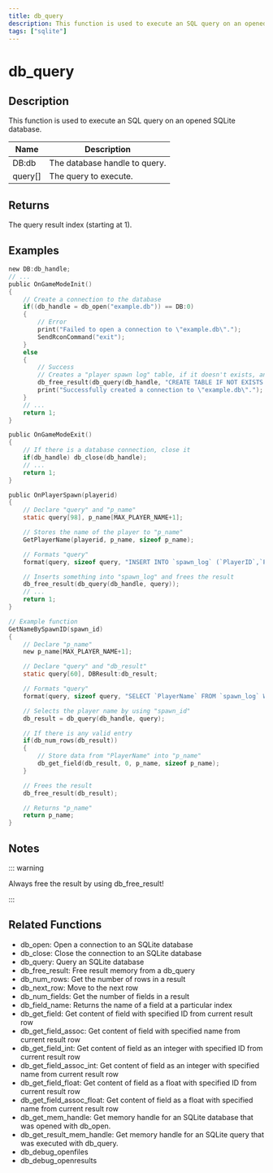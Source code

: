 ```yaml
---
title: db_query
description: This function is used to execute an SQL query on an opened SQLite database.
tags: ["sqlite"]
---
```


# db_query

<TagLinks />

## Description

This function is used to execute an SQL query on an opened SQLite database.

| Name    | Description                   |
| ------- | ----------------------------- |
| DB:db   | The database handle to query. |
| query[] | The query to execute.         |

## Returns

The query result index (starting at 1).

## Examples

```c
new DB:db_handle;
// ...
public OnGameModeInit()
{
	// Create a connection to the database
	if((db_handle = db_open("example.db")) == DB:0)
	{
		// Error
		print("Failed to open a connection to \"example.db\".");
		SendRconCommand("exit");
	}
	else
	{
		// Success
		// Creates a "player spawn log" table, if it doesn't exists, and frees the result
		db_free_result(db_query(db_handle, "CREATE TABLE IF NOT EXISTS `spawn_log`(`ID` INTEGER PRIMARY KEY AUTOINCREMENT,`PlayerID` INTEGER NOT NULL,`PlayerName` VARCHAR(24) NOT NULL)"));
		print("Successfully created a connection to \"example.db\".");
	}
	// ...
	return 1;
}

public OnGameModeExit()
{
	// If there is a database connection, close it
	if(db_handle) db_close(db_handle);
	// ...
	return 1;
}

public OnPlayerSpawn(playerid)
{
	// Declare "query" and "p_name"
	static query[98], p_name[MAX_PLAYER_NAME+1];

	// Stores the name of the player to "p_name"
	GetPlayerName(playerid, p_name, sizeof p_name);

	// Formats "query"
	format(query, sizeof query, "INSERT INTO `spawn_log` (`PlayerID`,`PlayerName`) VALUES (%d,'%s')", playerid, p_name);

	// Inserts something into "spawn_log" and frees the result
	db_free_result(db_query(db_handle, query));
	// ...
	return 1;
}

// Example function
GetNameBySpawnID(spawn_id)
{
	// Declare "p_name"
	new p_name[MAX_PLAYER_NAME+1];

	// Declare "query" and "db_result"
	static query[60], DBResult:db_result;

	// Formats "query"
	format(query, sizeof query, "SELECT `PlayerName` FROM `spawn_log` WHERE `ID`=%d", spawn_id);

	// Selects the player name by using "spawn_id"
	db_result = db_query(db_handle, query);

	// If there is any valid entry
	if(db_num_rows(db_result))
	{
		// Store data from "PlayerName" into "p_name"
		db_get_field(db_result, 0, p_name, sizeof p_name);
	}

	// Frees the result
	db_free_result(db_result);

	// Returns "p_name"
	return p_name;
}
```

## Notes

::: warning

Always free the result by using db_free_result!

:::

## Related Functions

- db_open: Open a connection to an SQLite database
- db_close: Close the connection to an SQLite database
- db_query: Query an SQLite database
- db_free_result: Free result memory from a db_query
- db_num_rows: Get the number of rows in a result
- db_next_row: Move to the next row
- db_num_fields: Get the number of fields in a result
- db_field_name: Returns the name of a field at a particular index
- db_get_field: Get content of field with specified ID from current result row
- db_get_field_assoc: Get content of field with specified name from current result row
- db_get_field_int: Get content of field as an integer with specified ID from current result row
- db_get_field_assoc_int: Get content of field as an integer with specified name from current result row
- db_get_field_float: Get content of field as a float with specified ID from current result row
- db_get_field_assoc_float: Get content of field as a float with specified name from current result row
- db_get_mem_handle: Get memory handle for an SQLite database that was opened with db_open.
- db_get_result_mem_handle: Get memory handle for an SQLite query that was executed with db_query.
- db_debug_openfiles
- db_debug_openresults
